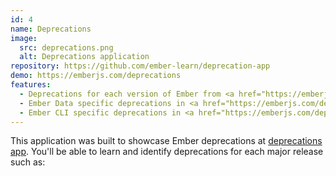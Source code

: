 ```yaml
---
id: 4
name: Deprecations
image:
  src: deprecations.png
  alt: Deprecations application
repository: https://github.com/ember-learn/deprecation-app
demo: https://emberjs.com/deprecations
features:
  - Deprecations for each version of Ember from <a href="https://emberjs.com/deprecations/v1.x">1.X</a> through <a href="https://emberjs.com/deprecations/v3.x">3.X</a>.
  - Ember Data specific deprecations in <a href="https://emberjs.com/deprecations/ember-data/v2.x">Ember 2.X</a>.
  - Ember CLI specific deprecations in <a href="https://emberjs.com/deprecations/ember-cli/v2.x">Ember 2.X</a>.
---
```

This application was built to showcase Ember deprecations at <a href="http://emberjs.com/deprecations/">deprecations app</a>.  You'll be able to learn and identify deprecations for each major release such as:
